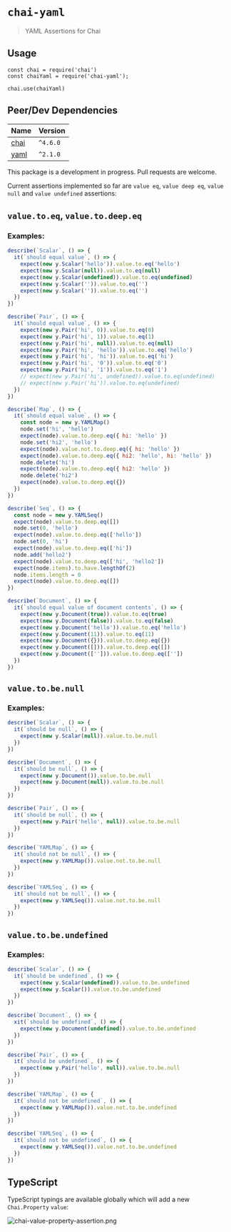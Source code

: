 # `chai-yaml`

> YAML Assertions for Chai

## Usage

```
const chai = require('chai')
const chaiYaml = require('chai-yaml');

chai.use(chaiYaml)
```

## Peer/Dev Dependencies

| Name                                   | Version  |
| -------------------------------------- | -------- |
| [chai](https://github.com/chaijs/chai) | `^4.6.0` |
| [yaml](https://github.com/eemeli/yaml) | `^2.1.0` |

This package is a development in progress. Pull requests are welcome.

Current assertions implemented so far are `value eq`, `value deep eq`, `value null` and `value undefined` assertions:

## `value.to.eq`, `value.to.deep.eq`

### Examples:

```js
describe(`Scalar`, () => {
  it(`should equal value`, () => {
    expect(new y.Scalar('hello')).value.to.eq('hello')
    expect(new y.Scalar(null)).value.to.eq(null)
    expect(new y.Scalar(undefined)).value.to.eq(undefined)
    expect(new y.Scalar('')).value.to.eq('')
    expect(new y.Scalar('')).value.to.eq('')
  })
})

describe(`Pair`, () => {
  it(`should equal value`, () => {
    expect(new y.Pair('hi', 0)).value.to.eq(0)
    expect(new y.Pair('hi', 1)).value.to.eq(1)
    expect(new y.Pair('hi', null)).value.to.eq(null)
    expect(new y.Pair('hi', 'hello')).value.to.eq('hello')
    expect(new y.Pair('hi', 'hi')).value.to.eq('hi')
    expect(new y.Pair('hi', '0')).value.to.eq('0')
    expect(new y.Pair('hi', '1')).value.to.eq('1')
    // expect(new y.Pair('hi', undefined)).value.to.eq(undefined)
    // expect(new y.Pair('hi')).value.to.eq(undefined)
  })
})

describe(`Map`, () => {
  it(`should equal value`, () => {
    const node = new y.YAMLMap()
    node.set('hi', 'hello')
    expect(node).value.to.deep.eq({ hi: 'hello' })
    node.set('hi2', 'hello')
    expect(node).value.not.to.deep.eq({ hi: 'hello' })
    expect(node).value.to.deep.eq({ hi2: 'hello', hi: 'hello' })
    node.delete('hi')
    expect(node).value.to.deep.eq({ hi2: 'hello' })
    node.delete('hi2')
    expect(node).value.to.deep.eq({})
  })
})

describe(`Seq`, () => {
  const node = new y.YAMLSeq()
  expect(node).value.to.deep.eq([])
  node.set(0, 'hello')
  expect(node).value.to.deep.eq(['hello'])
  node.set(0, 'hi')
  expect(node).value.to.deep.eq(['hi'])
  node.add('hello2')
  expect(node).value.to.deep.eq(['hi', 'hello2'])
  expect(node.items).to.have.lengthOf(2)
  node.items.length = 0
  expect(node).value.to.deep.eq([])
})

describe(`Document`, () => {
  it(`should equal value of document contents`, () => {
    expect(new y.Document(true)).value.to.eq(true)
    expect(new y.Document(false)).value.to.eq(false)
    expect(new y.Document('hello')).value.to.eq('hello')
    expect(new y.Document(11)).value.to.eq(11)
    expect(new y.Document({})).value.to.deep.eq({})
    expect(new y.Document([])).value.to.deep.eq([])
    expect(new y.Document([''])).value.to.deep.eq([''])
  })
})
```

## `value.to.be.null`

### Examples:

```js
describe(`Scalar`, () => {
  it(`should be null`, () => {
    expect(new y.Scalar(null)).value.to.be.null
  })
})

describe(`Document`, () => {
  it(`should be null`, () => {
    expect(new y.Document()).value.to.be.null
    expect(new y.Document(null)).value.to.be.null
  })
})

describe(`Pair`, () => {
  it(`should be null`, () => {
    expect(new y.Pair('hello', null)).value.to.be.null
  })
})

describe(`YAMLMap`, () => {
  it(`should not be null`, () => {
    expect(new y.YAMLMap()).value.not.to.be.null
  })
})

describe(`YAMLSeq`, () => {
  it(`should not be null`, () => {
    expect(new y.YAMLSeq()).value.not.to.be.null
  })
})
```

## `value.to.be.undefined`

### Examples:

```js
describe(`Scalar`, () => {
  it(`should be undefined`, () => {
    expect(new y.Scalar(undefined)).value.to.be.undefined
    expect(new y.Scalar()).value.to.be.undefined
  })
})

describe(`Document`, () => {
  xit(`should be undefined`, () => {
    expect(new y.Document(undefined)).value.to.be.undefined
  })
})

describe(`Pair`, () => {
  it(`should be undefined`, () => {
    expect(new y.Pair('hello', null)).value.to.be.null
  })
})

describe(`YAMLMap`, () => {
  it(`should not be undefined`, () => {
    expect(new y.YAMLMap()).value.not.to.be.undefined
  })
})

describe(`YAMLSeq`, () => {
  it(`should not be undefined`, () => {
    expect(new y.YAMLSeq()).value.not.to.be.undefined
  })
})
```

## TypeScript

TypeScript typings are available globally which will add a new `Chai.Property` `value`:

![chai-value-property-assertion.png](https://jsmanifest.s3.us-west-1.amazonaws.com/other/chai-value-property-assertion.png)
